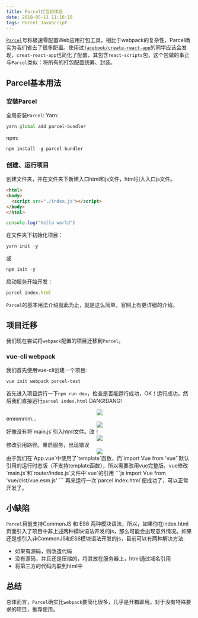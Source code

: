 ```yaml
---
title: Parcel打包初体验
date: 2018-05-11 11:16:10
tags: Parcel JavaScript
---
```

<a href="https://parceljs.org/">`Parcel`</a>号称极速零配置Web应用打包工具，相比于webpack的复杂性，Parcel确实为我们省去了很多配置。使用过<a href="https://github.com/facebook/create-react-app">`facebook/create-react-app`</a>的同学应该会发现，`creat-react-app`也简化了配置，其包含`react-scripts`包，这个包做的事正与`Parcel`类似：将所有的打包配置统筹、封装。

## Parcel基本用法

### 安装Parcel
全局安装`Parcel`:
Yarn:
```js
yarn global add parcel-bundler
```
npm:
```js
npm install -g parcel-bundler
```

### 创建、运行项目
创建文件夹，并在文件夹下新建入口html和js文件，html引入入口js文件。
```html
<html>
<body>
  <script src="./index.js"></script>
</body>
</html>
```
```js
console.log("hello world")
```
在文件夹下初始化项目：
```js
yarn init -y
```
或
```js
npm init -y
```
启动服务开始开发：
```js
parcel index.html
```

`Parcel`的基本用法介绍就此为止，就是这么简单，官网上有更详细的介绍。

## 项目迁移
我们现在尝试将`webpack`配置的项目迁移到`Parcel`。

### vue-cli webpack
我们首先使用vue-cli创建一个项目:
```sh
vue init webpack parcel-test
```
首先进入项目运行一下`npm run dev`，检查是否能运行成功，OK！运行成功。然后我们直接运行`parcel index.html`
DANG!DANG!
<div style="text-align: center;">
  <img src="direct-start-failed.png"/>
</div>
emmmmm...
<div style="text-align: center;">
  <img src="bright-emoji.png"/>
</div>
好像没有将`main.js`引入html文件。改！
<div style="text-align: center;">
  <img src="error-path.png"/>
</div>
修改引用路径。重启服务，出现错误
<div style="text-align: center;">
  <img src="vue-runtime-error.png">
</div>
由于我们在`App.vue`中使用了`template`函数，而`import Vue from 'vue'`默认引用的运行时态版（不支持template函数），所以需要改用vue完整版。vue修改`main.js`和`router/index.js`文件中`vue`的引用
```js
import Vue from 'vue/dist/vue.esm.js'
```
再来运行一次`parcel index.html`便成功了，可以正常开发了。

## 小缺陷
`Parcel`目前支持CommonJS 和 ES6 两种模块语法，所以，如果你在index.html页面引入了项目中非上述两种模块语法开发的js，那么可能会出现意外情况。如果还是想引入非CommonJS和ES6模块语法开发的js，目前可以有两种解决方法:
- 如果有源码，则改造代码
- 没有源码，并且还是压缩的，将其放在服务器上，html通过域名引用
- 将第三方的代码内联到html中

## 总结
总体而言，`Parcel`确实比`webpack`要简化很多，几乎是开箱即用。对于没有特殊要求的项目，推荐使用。
